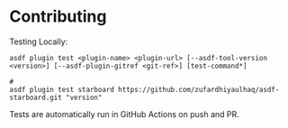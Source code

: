 # Contributing

Testing Locally:

```shell
asdf plugin test <plugin-name> <plugin-url> [--asdf-tool-version <version>] [--asdf-plugin-gitref <git-ref>] [test-command*]

#
asdf plugin test starboard https://github.com/zufardhiyaulhaq/asdf-starboard.git "version"
```

Tests are automatically run in GitHub Actions on push and PR.
